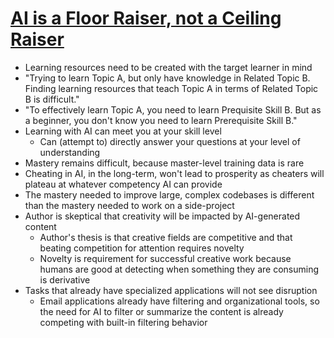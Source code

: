 # [AI is a Floor Raiser, not a Ceiling Raiser](https://elroy.bot/blog/2025/07/29/ai-is-a-floor-raiser-not-a-ceiling-raiser.html)
* Learning resources need to be created with the target learner in mind
* "Trying to learn Topic A, but only have knowledge in Related Topic B. Finding learning resources that teach Topic A in terms of Related Topic B is difficult."
* "To effectively learn Topic A, you need to learn Prequisite Skill B. But as a beginner, you don't know you need to learn Prerequisite Skill B."
* Learning with AI can meet you at your skill level
  * Can (attempt to) directly answer your questions at your level of understanding
* Mastery remains difficult, because master-level training data is rare
* Cheating in AI, in the long-term, won't lead to prosperity as cheaters will plateau at whatever competency AI can provide
* The mastery needed to improve large, complex codebases is different than the mastery needed to work on a side-project
* Author is skeptical that creativity will be impacted by AI-generated content
  * Author's thesis is that creative fields are competitive and that beating competition for attention requires novelty
  * Novelty is requirement for successful creative work because humans are good at detecting when something they are consuming is derivative
* Tasks that already have specialized applications will not see disruption
  * Email applications already have filtering and organizational tools, so the need for AI to filter or summarize the content is already competing with built-in filtering behavior
